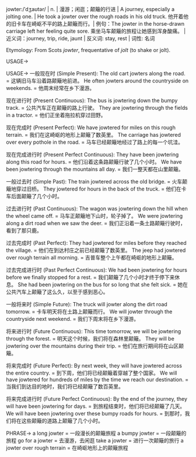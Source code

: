 jowter:/ˈdʒaʊtər/ | n. |  漫游；闲逛；颠簸的行进 | A journey, especially a jolting one. | He took a jowter over the rough roads in his old truck. 他开着他的旧卡车在崎岖不平的路上颠簸而行。|  例句：The jowter in the horse-drawn carriage left her feeling quite sore.  乘坐马车颠簸的旅程让她感到浑身酸痛。 | 近义词：journey, trip, ride, jaunt | 反义词: stay, rest | 词性: 名词

Etymology:
From Scots *jowter*, frequentative of *jolt* (to shake or jolt).

USAGE->

USAGE->
一般现在时 (Simple Present):
The old cart jowters along the road. = 这辆旧马车沿着路颠簸地前进。
He often jowters around the countryside on weekends. = 他周末经常在乡下漫游。

现在进行时 (Present Continuous):
The bus is jowtering down the bumpy track. = 公共汽车正在颠簸的路上行驶。
They are jowtering through the fields in a tractor. = 他们正坐着拖拉机穿过田野。

现在完成时 (Present Perfect):
We have jowtered for miles on this rough terrain. = 我们在这崎岖的地形上颠簸了数英里。
The carriage has jowtered over every pothole in the road. = 马车已经颠簸地经过了路上的每一个坑洼。

现在完成进行时 (Present Perfect Continuous):
They have been jowtering along this road for hours. = 他们沿着这条路颠簸行驶了几个小时。
We have been jowtering through the mountains all day. = 我们一整天都在山里颠簸。

一般过去时 (Simple Past):
The train jowtered across the old bridge. = 火车颠簸地穿过旧桥。
They jowtered for hours in the back of the truck. = 他们在卡车后面颠簸了几个小时。

过去进行时 (Past Continuous):
The wagon was jowtering down the hill when the wheel came off. = 马车正颠簸地下山时，轮子掉了。
We were jowtering along a dirt road when we saw the deer. = 我们正沿着一条土路颠簸行驶时，看到了那只鹿。

过去完成时 (Past Perfect):
They had jowtered for miles before they reached the village. = 他们在到达村庄之前已经颠簸了数英里。
The jeep had jowtered over rough terrain all morning. = 吉普车整个上午都在崎岖的地形上颠簸。

过去完成进行时 (Past Perfect Continuous):
We had been jowtering for hours before we finally stopped for a rest. = 我们颠簸了几个小时才终于停下来休息。
She had been jowtering on the bus for so long that she felt sick. = 她在公共汽车上颠簸了这么久，以至于感到恶心。

一般将来时 (Simple Future):
The truck will jowter along the dirt road tomorrow. = 卡车明天将在土路上颠簸而行。
We will jowter through the countryside next weekend. = 我们下周末将在乡下漫游。

将来进行时 (Future Continuous):
This time tomorrow, we will be jowtering through the forest. = 明天这个时候，我们将在森林里颠簸。
They will be jowtering over the mountains during their trip. = 他们在旅行期间将在山区颠簸。

将来完成时 (Future Perfect):
By next week, they will have jowtered across the entire country. = 到下周，他们将已经颠簸着穿越了整个国家。
We will have jowtered for hundreds of miles by the time we reach our destination. = 当我们到达目的地时，我们将已经颠簸了数百英里。

将来完成进行时 (Future Perfect Continuous):
By the end of the journey, they will have been jowtering for days. = 到旅程结束时，他们将已经颠簸了几天。
We will have been jowtering over these bumpy roads for hours. = 到那时，我们将在这些颠簸的道路上颠簸了几个小时。


PHRASE->
a long jowter = 一段漫长的颠簸旅程
a bumpy jowter = 一段颠簸的旅程
go for a jowter = 去漫游，去闲逛
take a jowter = 进行一次颠簸的旅行
a jowter over rough terrain = 在崎岖地形上的颠簸旅程

